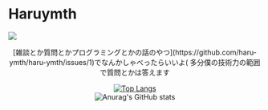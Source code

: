# Haruymth

![](https://komarev.com/ghpvc/?username=haruymth)  
<div style="text-align:center">
[雑談とか質問とかプログラミングとかの話のやつ](https://github.com/haru-ymth/haru-ymth/issues/1)でなんかしゃべったらいいよ(  
多分僕の技術力の範囲で質問とかは答えます  

[![Top Langs](https://github-readme-stats.vercel.app/api/top-langs/?username=haruymth&theme=dark&layout=compact)](https://github.com/anuraghazra/github-readme-stats)<br>
![Anurag's GitHub stats](https://github-readme-stats.vercel.app/api?username=haruymth&show_icons=true&theme=radical)
</div>
